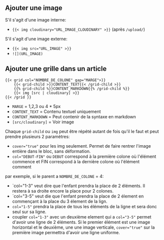 ## Ajouter une image

S'il s'agit d'une image interne:
- `{{< img cloudinary="URL_IMAGE_CLOUDINARY" >}}` (après `/upload/`)

S'il s'agit d'une image externe:
- `{{< img src="URL_IMAGE" >}}`
- `![](URL_IMAGE)`

## Ajouter une grille dans un article

```
{{< grid col="NOMBRE_DE_COLONE" gap="MARGE">}}
    {{< grid-child >}}CONTENT_TEXT{{< /grid-child >}}
    {{% grid-child %}}CONTENT_MARKDOWN{{% /grid-child %}}
    {{< img [src | cloudinary] >}}
{{< /grid }}
```

- `MARGE` = 1,2,3 ou 4 * 5px
- `CONTENT_TEXT` = Contenu textuel uniquement
- `CONTENT_MARKDOWN` = Peut contenir de la syntaxe en markdown
- `[src/cloudinary]` = Voir image

Chaque `grid-child` ou `img` peut être répété autant de fois qu'il le faut et peut prendre plusieurs 2 paramètres:

- `cover="true"` pour les img seulement. Permet de faire rentrer l'image entière dans le bloc, sans déformation.
- `col="DEBUT-FIN"` ou `DEBUT` correspond à la première colone où l'élément commence et FIN correspond à la dernière colone où l'élément comment

par exemple, si le parent a `NOMBRE_DE_COLONE` = 4:

- `col="1-3" veut dire que l'enfant prendra la place de 2 éléments. Il restera à sa droite encore la place pour 2 colones.
- `col="3-5" veut die que l'enfant prendra la place de 2 élement en commençant à la place du 3 élement de la lign.
- `col="1-5"` prendra la place de tous les éléments de la ligne et sera donc seul sur sa ligne.
- coupler `col="1-3"` avec un deuxième element qui a `col="3-5"` permet d'avoir une ligne de 2 éléments. Si le premier élément est une image horizontal et le deuxième, une une image verticale, `cover="true"` sur la première image permettra d'avoir une ligne uniforme.
